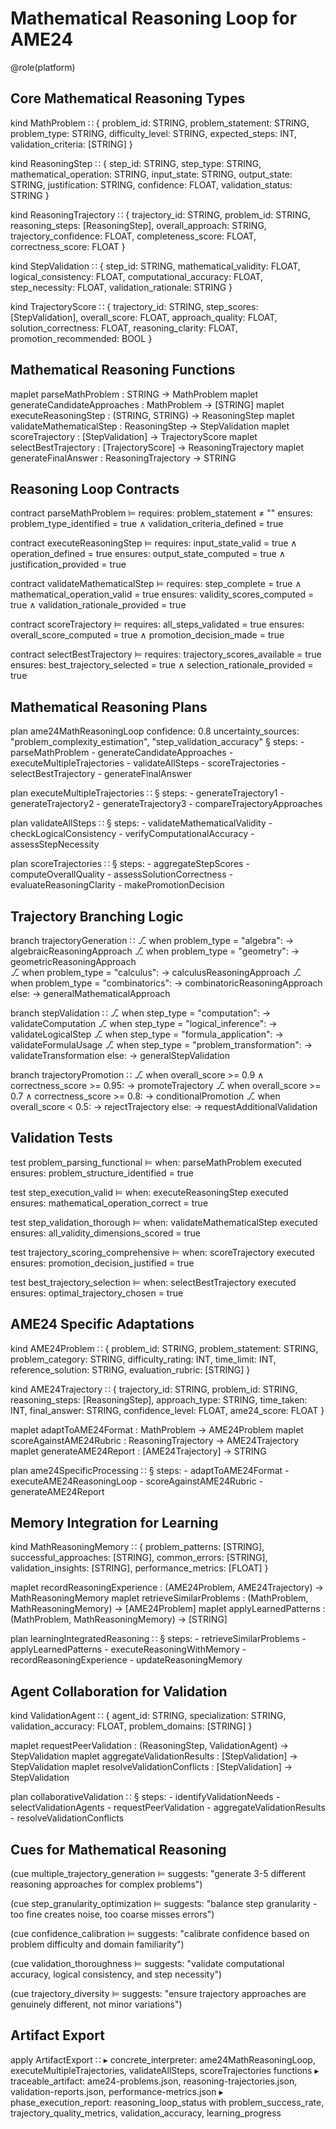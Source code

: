 # Mathematical Reasoning Loop for AME24

@role(platform)

## Core Mathematical Reasoning Types

kind MathProblem ∷ {
  problem_id: STRING,
  problem_statement: STRING,
  problem_type: STRING,
  difficulty_level: STRING,
  expected_steps: INT,
  validation_criteria: [STRING]
}

kind ReasoningStep ∷ {
  step_id: STRING,
  step_type: STRING,
  mathematical_operation: STRING,
  input_state: STRING,
  output_state: STRING,
  justification: STRING,
  confidence: FLOAT,
  validation_status: STRING
}

kind ReasoningTrajectory ∷ {
  trajectory_id: STRING,
  problem_id: STRING,
  reasoning_steps: [ReasoningStep],
  overall_approach: STRING,
  trajectory_confidence: FLOAT,
  completeness_score: FLOAT,
  correctness_score: FLOAT
}

kind StepValidation ∷ {
  step_id: STRING,
  mathematical_validity: FLOAT,
  logical_consistency: FLOAT,
  computational_accuracy: FLOAT,
  step_necessity: FLOAT,
  validation_rationale: STRING
}

kind TrajectoryScore ∷ {
  trajectory_id: STRING,
  step_scores: [StepValidation],
  overall_score: FLOAT,
  approach_quality: FLOAT,
  solution_correctness: FLOAT,
  reasoning_clarity: FLOAT,
  promotion_recommended: BOOL
}

## Mathematical Reasoning Functions

maplet parseMathProblem : STRING → MathProblem
maplet generateCandidateApproaches : MathProblem → [STRING]
maplet executeReasoningStep : (STRING, STRING) → ReasoningStep
maplet validateMathematicalStep : ReasoningStep → StepValidation
maplet scoreTrajectory : [StepValidation] → TrajectoryScore
maplet selectBestTrajectory : [TrajectoryScore] → ReasoningTrajectory
maplet generateFinalAnswer : ReasoningTrajectory → STRING

## Reasoning Loop Contracts

contract parseMathProblem ⊨
  requires: problem_statement ≠ ""
  ensures: problem_type_identified = true ∧ validation_criteria_defined = true

contract executeReasoningStep ⊨
  requires: input_state_valid = true ∧ operation_defined = true
  ensures: output_state_computed = true ∧ justification_provided = true

contract validateMathematicalStep ⊨
  requires: step_complete = true ∧ mathematical_operation_valid = true
  ensures: validity_scores_computed = true ∧ validation_rationale_provided = true

contract scoreTrajectory ⊨
  requires: all_steps_validated = true
  ensures: overall_score_computed = true ∧ promotion_decision_made = true

contract selectBestTrajectory ⊨
  requires: trajectory_scores_available = true
  ensures: best_trajectory_selected = true ∧ selection_rationale_provided = true

## Mathematical Reasoning Plans

plan ame24MathReasoningLoop
  confidence: 0.8
  uncertainty_sources: "problem_complexity_estimation", "step_validation_accuracy"
  § steps:
    - parseMathProblem
    - generateCandidateApproaches
    - executeMultipleTrajectories
    - validateAllSteps
    - scoreTrajectories
    - selectBestTrajectory
    - generateFinalAnswer

plan executeMultipleTrajectories ∷
  § steps:
    - generateTrajectory1
    - generateTrajectory2
    - generateTrajectory3
    - compareTrajectoryApproaches

plan validateAllSteps ∷
  § steps:
    - validateMathematicalValidity
    - checkLogicalConsistency
    - verifyComputationalAccuracy
    - assessStepNecessity

plan scoreTrajectories ∷
  § steps:
    - aggregateStepScores
    - computeOverallQuality
    - assessSolutionCorrectness
    - evaluateReasoningClarity
    - makePromotionDecision

## Trajectory Branching Logic

branch trajectoryGeneration ∷
  ⎇ when problem_type = "algebra":
      → algebraicReasoningApproach
  ⎇ when problem_type = "geometry":
      → geometricReasoningApproach  
  ⎇ when problem_type = "calculus":
      → calculusReasoningApproach
  ⎇ when problem_type = "combinatorics":
      → combinatoricReasoningApproach
  else:
      → generalMathematicalApproach

branch stepValidation ∷
  ⎇ when step_type = "computation":
      → validateComputation
  ⎇ when step_type = "logical_inference":
      → validateLogicalStep
  ⎇ when step_type = "formula_application":
      → validateFormulaUsage
  ⎇ when step_type = "problem_transformation":
      → validateTransformation
  else:
      → generalStepValidation

branch trajectoryPromotion ∷
  ⎇ when overall_score >= 0.9 ∧ correctness_score >= 0.95:
      → promoteTrajectory
  ⎇ when overall_score >= 0.7 ∧ correctness_score >= 0.8:
      → conditionalPromotion
  ⎇ when overall_score < 0.5:
      → rejectTrajectory
  else:
      → requestAdditionalValidation

## Validation Tests

test problem_parsing_functional ⊨
  when: parseMathProblem executed
  ensures: problem_structure_identified = true

test step_execution_valid ⊨
  when: executeReasoningStep executed
  ensures: mathematical_operation_correct = true

test step_validation_thorough ⊨
  when: validateMathematicalStep executed
  ensures: all_validity_dimensions_scored = true

test trajectory_scoring_comprehensive ⊨
  when: scoreTrajectory executed
  ensures: promotion_decision_justified = true

test best_trajectory_selection ⊨
  when: selectBestTrajectory executed
  ensures: optimal_trajectory_chosen = true

## AME24 Specific Adaptations

kind AME24Problem ∷ {
  problem_id: STRING,
  problem_statement: STRING,
  problem_category: STRING,
  difficulty_rating: INT,
  time_limit: INT,
  reference_solution: STRING,
  evaluation_rubric: [STRING]
}

kind AME24Trajectory ∷ {
  trajectory_id: STRING,
  problem_id: STRING,
  reasoning_steps: [ReasoningStep],
  approach_type: STRING,
  time_taken: INT,
  final_answer: STRING,
  confidence_level: FLOAT,
  ame24_score: FLOAT
}

maplet adaptToAME24Format : MathProblem → AME24Problem
maplet scoreAgainstAME24Rubric : ReasoningTrajectory → AME24Trajectory
maplet generateAME24Report : [AME24Trajectory] → STRING

plan ame24SpecificProcessing ∷
  § steps:
    - adaptToAME24Format
    - executeAME24ReasoningLoop
    - scoreAgainstAME24Rubric
    - generateAME24Report

## Memory Integration for Learning

kind MathReasoningMemory ∷ {
  problem_patterns: [STRING],
  successful_approaches: [STRING],
  common_errors: [STRING],
  validation_insights: [STRING],
  performance_metrics: [FLOAT]
}

maplet recordReasoningExperience : (AME24Problem, AME24Trajectory) → MathReasoningMemory
maplet retrieveSimilarProblems : (MathProblem, MathReasoningMemory) → [AME24Problem]
maplet applyLearnedPatterns : (MathProblem, MathReasoningMemory) → [STRING]

plan learningIntegratedReasoning ∷
  § steps:
    - retrieveSimilarProblems
    - applyLearnedPatterns
    - executeReasoningWithMemory
    - recordReasoningExperience
    - updateReasoningMemory

## Agent Collaboration for Validation

kind ValidationAgent ∷ {
  agent_id: STRING,
  specialization: STRING,
  validation_accuracy: FLOAT,
  problem_domains: [STRING]
}

maplet requestPeerValidation : (ReasoningStep, ValidationAgent) → StepValidation
maplet aggregateValidationResults : [StepValidation] → StepValidation
maplet resolveValidationConflicts : [StepValidation] → StepValidation

plan collaborativeValidation ∷
  § steps:
    - identifyValidationNeeds
    - selectValidationAgents
    - requestPeerValidation
    - aggregateValidationResults
    - resolveValidationConflicts

## Cues for Mathematical Reasoning

(cue multiple_trajectory_generation ⊨ suggests: "generate 3-5 different reasoning approaches for complex problems")

(cue step_granularity_optimization ⊨ suggests: "balance step granularity - too fine creates noise, too coarse misses errors")

(cue confidence_calibration ⊨ suggests: "calibrate confidence based on problem difficulty and domain familiarity")

(cue validation_thoroughness ⊨ suggests: "validate computational accuracy, logical consistency, and step necessity")

(cue trajectory_diversity ⊨ suggests: "ensure trajectory approaches are genuinely different, not minor variations")

## Artifact Export

apply ArtifactExport ∷
  ▸ concrete_interpreter: ame24MathReasoningLoop, executeMultipleTrajectories, validateAllSteps, scoreTrajectories functions
  ▸ traceable_artifact: ame24-problems.json, reasoning-trajectories.json, validation-reports.json, performance-metrics.json
  ▸ phase_execution_report: reasoning_loop_status with problem_success_rate, trajectory_quality_metrics, validation_accuracy, learning_progress